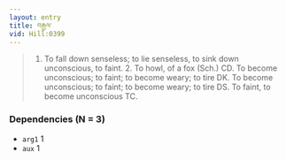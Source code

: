 ```yaml
---
layout: entry
title: བརྒྱལ་
vid: Hill:0399
---
```

> 1. To fall down senseless; to lie senseless, to sink down unconscious, to faint. 2. To howl, of a fox (Sch.) CD. To become unconscious; to faint; to become weary; to tire DK. To become unconscious; to faint; to become weary; to tire DS. To faint, to become unconscious TC.
### Dependencies (N = 3)
* `arg1` 1
* `aux` 1
